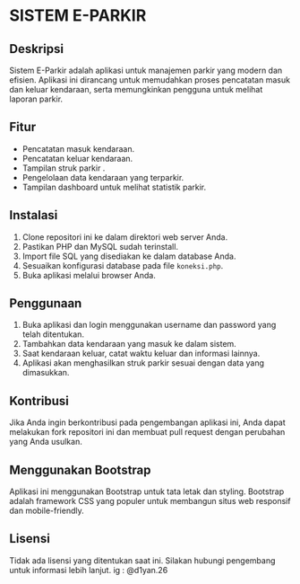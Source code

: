 # SISTEM E-PARKIR

## Deskripsi

Sistem E-Parkir adalah aplikasi untuk manajemen parkir yang modern dan efisien. Aplikasi ini dirancang untuk memudahkan proses pencatatan masuk dan keluar kendaraan, serta memungkinkan pengguna untuk melihat laporan parkir.

## Fitur

- Pencatatan masuk kendaraan.
- Pencatatan keluar kendaraan.
- Tampilan struk parkir .
- Pengelolaan data kendaraan yang terparkir.
- Tampilan dashboard untuk melihat statistik parkir.

## Instalasi

1. Clone repositori ini ke dalam direktori web server Anda.
2. Pastikan PHP dan MySQL sudah terinstall.
3. Import file SQL yang disediakan ke dalam database Anda.
4. Sesuaikan konfigurasi database pada file `koneksi.php`.
5. Buka aplikasi melalui browser Anda.

## Penggunaan

1. Buka aplikasi dan login menggunakan username dan password yang telah ditentukan.
2. Tambahkan data kendaraan yang masuk ke dalam sistem.
3. Saat kendaraan keluar, catat waktu keluar dan informasi lainnya.
4. Aplikasi akan menghasilkan struk parkir sesuai dengan data yang dimasukkan.

## Kontribusi

Jika Anda ingin berkontribusi pada pengembangan aplikasi ini, Anda dapat melakukan fork repositori ini dan membuat pull request dengan perubahan yang Anda usulkan.

## Menggunakan Bootstrap

Aplikasi ini menggunakan Bootstrap untuk tata letak dan styling. Bootstrap adalah framework CSS yang populer untuk membangun situs web responsif dan mobile-friendly.

## Lisensi

Tidak ada lisensi yang ditentukan saat ini. Silakan hubungi pengembang untuk informasi lebih lanjut.
ig : @d1yan.26
